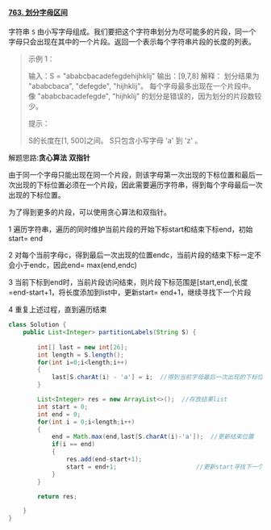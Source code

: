 #### [763. 划分字母区间](https://leetcode-cn.com/problems/partition-labels/)

字符串 `S` 由小写字母组成。我们要把这个字符串划分为尽可能多的片段，同一个字母只会出现在其中的一个片段。返回一个表示每个字符串片段的长度的列表。

> 示例 1：
>
> 输入：S = "ababcbacadefegdehijhklij"
> 输出：[9,7,8]
> 解释：
> 划分结果为 "ababcbaca", "defegde", "hijhklij"。
> 每个字母最多出现在一个片段中。
> 像 "ababcbacadefegde", "hijhklij" 的划分是错误的，因为划分的片段数较少。
>
> 提示：
>
> S的长度在[1, 500]之间。
> S只包含小写字母 'a' 到 'z' 。



解题思路:**贪心算法**   **双指针**

由于同一个字母只能出现在同一个片段，则该字母第一次出现的下标位置和最后一次出现的下标位置必须在一个片段，因此需要遍历字符串，得到每个字母最后一次出现的下标位置。

为了得到更多的片段，可以使用贪心算法和双指针。

1 遍历字符串，遍历的同时维护当前片段的开始下标start和结束下标end，初始start= end

2 对每个当前字母c，得到最后一次出现的位置endc，当前片段的结束下标一定不会小于endc，因此end= max(end,endc)

3 当前下标到end时，当前片段访问结束，则片段下标范围是[start,end],长度=end-start+1，将长度添加到list中，更新start= end+1，继续寻找下一个片段

4 重复上述过程，直到遍历结束

```java
class Solution {
    public List<Integer> partitionLabels(String S) {
        
        int[] last = new int[26];
        int length = S.length();
        for(int i=0;i<length;i++)
        {
            last[S.charAt(i) - 'a'] = i;  //得到当前字母最后一次出现的下标位置
        }

        List<Integer> res = new ArrayList<>();  //存放结果list
        int start = 0;
        int end = 0;
        for(int i = 0;i<length;i++)
        {
            end = Math.max(end,last[S.charAt(i)-'a']);  //更新结束位置
            if(i == end)
            {
                res.add(end-start+1);
                start = end+1;                      //更新start寻找下一个片段
            }
        }

        return res;

    }
}
```

